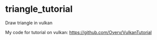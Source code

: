 # triangle_tutorial
Draw triangle in vulkan

My code for tutorial on vulkan: https://github.com/Overv/VulkanTutorial

